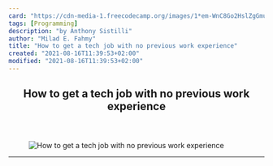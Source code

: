 ```yaml
---
card: "https://cdn-media-1.freecodecamp.org/images/1*em-WnC8Go2HslZgGmuGhRg.jpeg"
tags: [Programming]
description: "by Anthony Sistilli"
author: "Milad E. Fahmy"
title: "How to get a tech job with no previous work experience"
created: "2021-08-16T11:39:53+02:00"
modified: "2021-08-16T11:39:53+02:00"
---
```

<div class="site-wrapper">
<main id="site-main" class="site-main outer">
<div class="inner">
<article class="post-full post tag-programming tag-technology tag-jobs tag-software-development tag-web-development ">
<header class="post-full-header">
<h1 class="post-full-title">How to get a tech job with no previous work experience</h1>
</header>
<figure class="post-full-image">
<picture>
<source media="(max-width: 700px)" sizes="1px" srcset="data:image/gif;base64,R0lGODlhAQABAIAAAAAAAP///yH5BAEAAAAALAAAAAABAAEAAAIBRAA7 1w">
<source media="(min-width: 701px)" sizes="(max-width: 800px) 400px,
(max-width: 1170px) 700px,
1400px" srcset="https://cdn-media-1.freecodecamp.org/images/1*em-WnC8Go2HslZgGmuGhRg.jpeg 300w,
https://cdn-media-1.freecodecamp.org/images/1*em-WnC8Go2HslZgGmuGhRg.jpeg 600w,
https://cdn-media-1.freecodecamp.org/images/1*em-WnC8Go2HslZgGmuGhRg.jpeg 1000w,
https://cdn-media-1.freecodecamp.org/images/1*em-WnC8Go2HslZgGmuGhRg.jpeg 2000w">
<img onerror="this.style.display='none'" src="https://cdn-media-1.freecodecamp.org/images/1*em-WnC8Go2HslZgGmuGhRg.jpeg" alt="How to get a tech job with no previous work experience">
</picture>
</figure>
<section class="post-full-content">
<div class="post-content medium-migrated-article">
</div>
<hr>
</section>
</article>
</div>
</main>
</div>
<!-- Google Tag Manager (noscript) -->
<!-- End Google Tag Manager (noscript) -->
